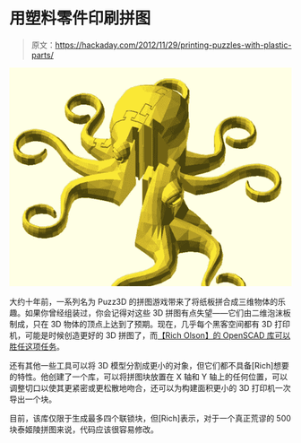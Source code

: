 # 用塑料零件印刷拼图

> 原文：<https://hackaday.com/2012/11/29/printing-puzzles-with-plastic-parts/>

![](img/abb013781e48a5361bd8de10c6881a00.png)

大约十年前，一系列名为 Puzz3D 的拼图游戏带来了将纸板拼合成三维物体的乐趣。如果你曾经组装过，你会记得对这些 3D 拼图有点失望——它们由二维泡沫板制成，只在 3D 物体的顶点上达到了预期。现在，几乎每个黑客空间都有 3D 打印机，可能是时候创造更好的 3D 拼图了，而[【Rich Olson】的 OpenSCAD 库可以胜任这项任务](http://nothinglabs.blogspot.com/2012/11/puzzlecut-openscad-library.html)。

还有其他一些工具可以将 3D 模型分割成更小的对象，但它们都不具备[Rich]想要的特性。他创建了一个库，可以将拼图块放置在 X 轴和 Y 轴上的任何位置，可以调整切口以使其更紧密或更松散地吻合，还可以为构建面积更小的 3D 打印机一次导出一个块。

目前，该库仅限于生成最多四个联锁块，但[Rich]表示，对于一个真正荒谬的 500 块泰姬陵拼图来说，代码应该很容易修改。